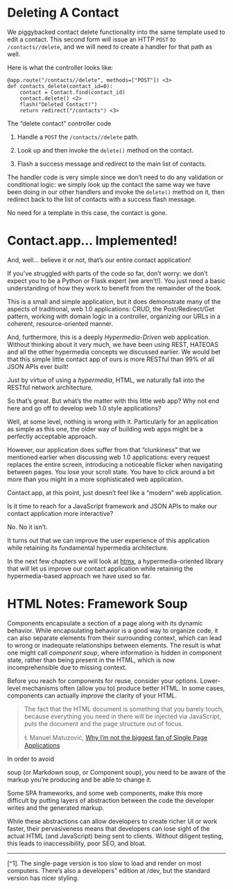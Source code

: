 # Deleting A Contact

We piggybacked contact delete functionality into the same template used to edit a contact. This second form will issue an HTTP `POST` to `/contacts//delete`, and we will need to create a handler for that path as well.

Here is what the controller looks like:

    @app.route("/contacts//delete", methods=["POST"]) <3>
    def contacts_delete(contact_id=0):
        contact = Contact.find(contact_id)
        contact.delete() <2>
        flash("Deleted Contact!")
        return redirect("/contacts") <3>

The “delete contact” controller code

1.  Handle a `POST` the `/contacts//delete` path.
    
2.  Look up and then invoke the `delete()` method on the contact.
    
3.  Flash a success message and redirect to the main list of contacts.
    

The handler code is very simple since we don’t need to do any validation or conditional logic: we simply look up the contact the same way we have been doing in our other handlers and invoke the `delete()` method on it, then redirect back to the list of contacts with a success flash message.

No need for a template in this case, the contact is gone.

# Contact.app…​ Implemented!

And, well…​ believe it or not, that’s our entire contact application!

If you’ve struggled with parts of the code so far, don’t worry: we don’t expect you to be a Python or Flask expert (we aren’t!). You just need a basic understanding of how they work to benefit from the remainder of the book.

This is a small and simple application, but it does demonstrate many of the aspects of traditional, web 1.0 applications: CRUD, the Post/Redirect/Get pattern, working with domain logic in a controller, organizing our URLs in a coherent, resource-oriented manner.

And, furthermore, this is a deeply _Hypermedia-Driven_ web application. Without thinking about it very much, we have been using REST, HATEOAS and all the other hypermedia concepts we discussed earlier. We would bet that this simple little contact app of ours is more RESTful than 99% of all JSON APIs ever built!

Just by virtue of using a _hypermedia_, HTML, we naturally fall into the RESTful network architecture.

So that’s great. But what’s the matter with this little web app? Why not end here and go off to develop web 1.0 style applications?

Well, at some level, nothing is wrong with it. Particularly for an application as simple as this one, the older way of building web apps might be a perfectly acceptable approach.

However, our application does suffer from that “clunkiness” that we mentioned earlier when discussing web 1.0 applications: every request replaces the entire screen, introducing a noticeable flicker when navigating between pages. You lose your scroll state. You have to click around a bit more than you might in a more sophisticated web application.

Contact.app, at this point, just doesn’t feel like a “modern” web application.

Is it time to reach for a JavaScript framework and JSON APIs to make our contact application more interactive?

No. No it isn’t.

It turns out that we can improve the user experience of this application while retaining its fundamental hypermedia architecture.

In the next few chapters we will look at [htmx](https://htmx.org), a hypermedia-oriented library that will let us improve our contact application while retaining the hypermedia-based approach we have used so far.

# HTML Notes: Framework Soup

Components encapsulate a section of a page along with its dynamic behavior. While encapsulating behavior is a good way to organize code, it can also separate elements from their surrounding context, which can lead to wrong or inadequate relationships between elements. The result is what one might call _component soup_, where information is hidden in component state, rather than being present in the HTML, which is now incomprehensible due to missing context.

Before you reach for components for reuse, consider your options. Lower-level mechanisms often (allow you to) produce better HTML. In some cases, components can actually _improve_ the clarity of your HTML.

> The fact that the HTML document is something that you barely touch, because everything you need in there will be injected via JavaScript, puts the document and the page structure out of focus.
> 
> ℄ Manuel Matuzović, [Why I’m not the biggest fan of Single Page Applications](https://www.matuzo.at/blog/2023/single-page-applications-criticism)

In order to avoid

soup (or Markdown soup, or Component soup), you need to be aware of the markup you’re producing and be able to change it.

Some SPA frameworks, and some web components, make this more difficult by putting layers of abstraction between the code the developer writes and the generated markup.

While these abstractions can allow developers to create richer UI or work faster, their pervasiveness means that developers can lose sight of the actual HTML (and JavaScript) being sent to clients. Without diligent testing, this leads to inaccessibility, poor SEO, and bloat.

* * *

[^1]. The single-page version is too slow to load and render on most computers. There’s also a developers” edition at /dev, but the standard version has nicer styling.